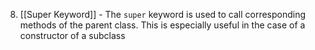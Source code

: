 8. [[Super Keyword]] - The `super` keyword is used to call corresponding methods of the parent class. This is especially useful in the case of a constructor of a subclass